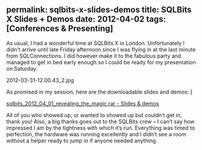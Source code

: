 permalink: sqlbits-x-slides-demos
title: SQLBits X Slides + Demos
date: 2012-04-02
tags: [Conferences & Presenting]
---
As usual, I had a wonderful time at SQLBits X in London. Unfortunately I didn’t arrive until late Friday afternoon since I was flying in at the last minute from SQLConnections. I did however make it to the fabulous party and managed to get in bed early enough so I could be ready for my presentation on Saturday.

<!-- more -->

2012-03-31-12.00.43_2.jpg

As promised in my session, here are the downloadable slides and demos: [</a>

[sqlbits_2012_04_01_revealing_the_magic.rar - Slides & demos](sqlbits_2012_04_01_revealing_the_magic.rar)

All of you who showed up, or wanted to showed up but couldn’t get in, thank you! Also, a big thanks goes out to the SQLBits crew – I can’t say how impressed I am by the tightness with which it’s run. Everything was timed to perfection, the hardware was running excellently and I didn’t see a room without a helper ready to jump in if anyone needed anything.